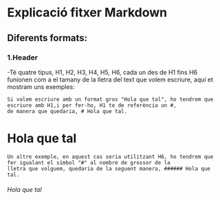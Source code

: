 # Explicació fitxer Markdown

## Diferents formats:

### 1.Header

  -Té quatre tipus, H1, H2, H3, H4, H5, H6, cada un des de H1 fins H6 funionen com a el tamany de la lletra del text que volem
  escriure, aquí et mostram uns exemples:
  
  ```
  Si volem escriure amb un format gros "Hola que tal", ho tendrem que escriure amb H1,i per fer-ho, H1 te de referència un #,
  de manera que quedaria, # Hola que tal.
  ```
  
  # Hola que tal

  ```
  Un altre exemple, en aquest cas seria utilitzant H6, ho tendrem que fer igualant el símbol "#" al nombre de grossor de la 
  lletra que volguem, quedaria de la seguent manera, ###### Hola que tal.
  ```
  ###### Hola que tal
  
